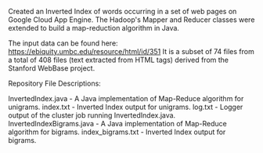 Created an Inverted Index of words occurring in a set of web pages on Google Cloud App Engine. The Hadoop's Mapper and Reducer classes were extended to build a map-reduction algorithm in Java.

The input data can be found here: https://ebiquity.umbc.edu/resource/html/id/351
It is a subset of 74 files from a total of 408 files (text extracted from HTML tags) derived from the
Stanford WebBase project.

Repository File Descriptions:

InvertedIndex.java - A Java implementation of Map-Reduce algorithm for unigrams.
index.txt - Inverted Index output for unigrams.
log.txt - Logger output of the cluster job running InvertedIndex.java.
InvertedIndexBigrams.java - A Java implementation of Map-Reduce algorithm for bigrams.
index_bigrams.txt - Inverted Index output for bigrams.
